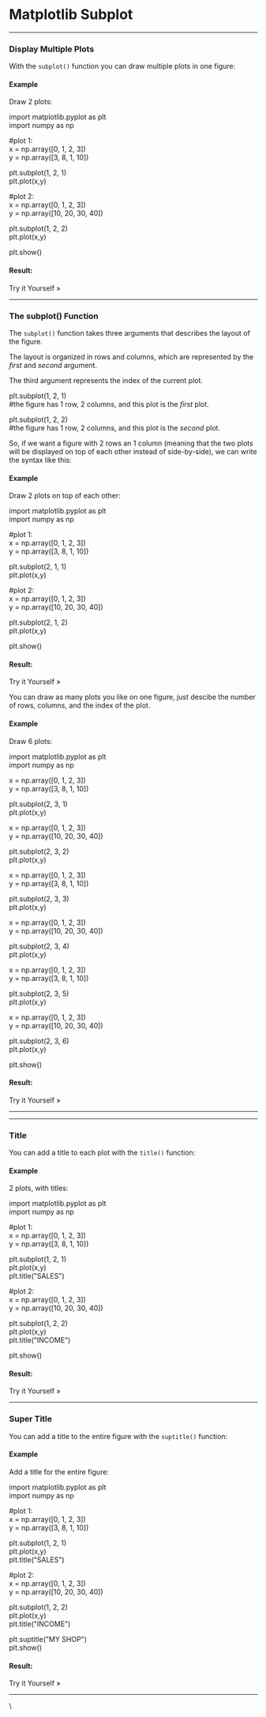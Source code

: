 # Matplotlib Subplot

***

### Display Multiple Plots

With the `subplot()` function you can draw multiple plots in one figure:

#### Example

Draw 2 plots:

import matplotlib.pyplot as plt\
import numpy as np

\#plot 1:\
x = np.array(\[0, 1, 2, 3])\
y = np.array(\[3, 8, 1, 10])

plt.subplot(1, 2, 1)\
plt.plot(x,y)

\#plot 2:\
x = np.array(\[0, 1, 2, 3])\
y = np.array(\[10, 20, 30, 40])

plt.subplot(1, 2, 2)\
plt.plot(x,y)

plt.show()

#### Result:

Try it Yourself »

***

### The subplot() Function

The `subplot()` function takes three arguments that describes the layout of the figure.

The layout is organized in rows and columns, which are represented by the _first_ and _second_ argument.

The third argument represents the index of the current plot.

plt.subplot(1, 2, 1)\
\#the figure has 1 row, 2 columns, and this plot is the _first_ plot.

plt.subplot(1, 2, 2)\
\#the figure has 1 row, 2 columns, and this plot is the _second_ plot.

So, if we want a figure with 2 rows an 1 column (meaning that the two plots will be displayed on top of each other instead of side-by-side), we can write the syntax like this:

#### Example

Draw 2 plots on top of each other:

import matplotlib.pyplot as plt\
import numpy as np

\#plot 1:\
x = np.array(\[0, 1, 2, 3])\
y = np.array(\[3, 8, 1, 10])

plt.subplot(2, 1, 1)\
plt.plot(x,y)

\#plot 2:\
x = np.array(\[0, 1, 2, 3])\
y = np.array(\[10, 20, 30, 40])

plt.subplot(2, 1, 2)\
plt.plot(x,y)

plt.show()

#### Result:

Try it Yourself »

You can draw as many plots you like on one figure, just descibe the number of rows, columns, and the index of the plot.

#### Example

Draw 6 plots:

import matplotlib.pyplot as plt\
import numpy as np

x = np.array(\[0, 1, 2, 3])\
y = np.array(\[3, 8, 1, 10])

plt.subplot(2, 3, 1)\
plt.plot(x,y)

x = np.array(\[0, 1, 2, 3])\
y = np.array(\[10, 20, 30, 40])

plt.subplot(2, 3, 2)\
plt.plot(x,y)

x = np.array(\[0, 1, 2, 3])\
y = np.array(\[3, 8, 1, 10])

plt.subplot(2, 3, 3)\
plt.plot(x,y)

x = np.array(\[0, 1, 2, 3])\
y = np.array(\[10, 20, 30, 40])

plt.subplot(2, 3, 4)\
plt.plot(x,y)

x = np.array(\[0, 1, 2, 3])\
y = np.array(\[3, 8, 1, 10])

plt.subplot(2, 3, 5)\
plt.plot(x,y)

x = np.array(\[0, 1, 2, 3])\
y = np.array(\[10, 20, 30, 40])

plt.subplot(2, 3, 6)\
plt.plot(x,y)

plt.show()

#### Result:

Try it Yourself »

***

***

### Title

You can add a title to each plot with the `title()` function:

#### Example

2 plots, with titles:

import matplotlib.pyplot as plt\
import numpy as np

\#plot 1:\
x = np.array(\[0, 1, 2, 3])\
y = np.array(\[3, 8, 1, 10])

plt.subplot(1, 2, 1)\
plt.plot(x,y)\
plt.title("SALES")

\#plot 2:\
x = np.array(\[0, 1, 2, 3])\
y = np.array(\[10, 20, 30, 40])

plt.subplot(1, 2, 2)\
plt.plot(x,y)\
plt.title("INCOME")

plt.show()

#### Result:

Try it Yourself »

***

### Super Title

You can add a title to the entire figure with the `suptitle()` function:

#### Example

Add a title for the entire figure:

import matplotlib.pyplot as plt\
import numpy as np

\#plot 1:\
x = np.array(\[0, 1, 2, 3])\
y = np.array(\[3, 8, 1, 10])

plt.subplot(1, 2, 1)\
plt.plot(x,y)\
plt.title("SALES")

\#plot 2:\
x = np.array(\[0, 1, 2, 3])\
y = np.array(\[10, 20, 30, 40])

plt.subplot(1, 2, 2)\
plt.plot(x,y)\
plt.title("INCOME")

plt.suptitle("MY SHOP")\
plt.show()

#### Result:

Try it Yourself »

***

\
